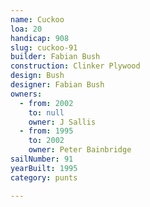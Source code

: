 ```yaml
---
name: Cuckoo
loa: 20
handicap: 908
slug: cuckoo-91
builder: Fabian Bush
construction: Clinker Plywood
design: Bush
designer: Fabian Bush
owners:
  - from: 2002
    to: null
    owner: J Sallis
  - from: 1995
    to: 2002
    owner: Peter Bainbridge
sailNumber: 91
yearBuilt: 1995
category: punts

---
```

